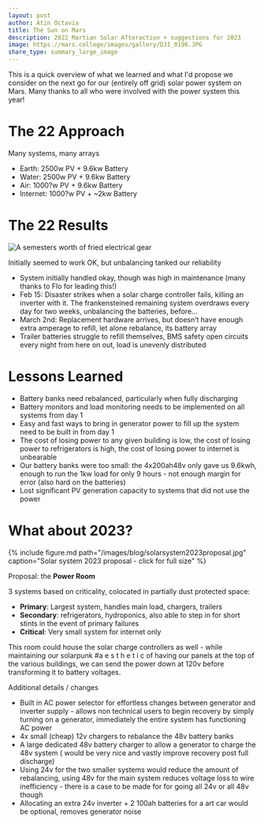 ```yaml
---
layout: post
author: Atin Octavia
title: The Sun on Mars
description: 2022 Martian Solar Afteraction + suggestions for 2023
image: https://mars.college/images/gallery/DJI_0196.JPG
share_type: summary_large_image
---
```


This is a quick overview of what we learned and what I'd propose we consider on the next go for our (entirely off grid) solar power system on Mars. Many thanks to all who were involved with the power system this year! 

# The 22 Approach

Many systems, many arrays

* Earth: 2500w PV + 9.6kw Battery
* Water: 2500w PV + 9.6kw Battery
* Air: 1000?w PV + 9.6kw Battery
* Internet: 1000?w PV + ~2kw Battery

# The 22 Results

![A semesters worth of fried electrical gear](/images/blog/solar_gear.jpg)

Initially seemed to work OK, but unbalancing tanked our reliability

* System initially handled okay, though was high in maintenance (many thanks to Flo for leading this!)
* Feb 15: Disaster strikes when a solar charge controller fails, killing an inverter with it. The frankensteined remaining system overdraws every day for two weeks, unbalancing the batteries, before…
* March 2nd: Replacement hardware arrives, but doesn’t have enough extra amperage to refill, let alone rebalance, its battery array
* Trailer batteries struggle to refill themselves, BMS safety open circuits every night from here on out, load is unevenly distributed

# Lessons Learned

* Battery banks need rebalanced, particularly when fully discharging 
* Battery monitors and load monitoring needs to be implemented on all systems from day 1
* Easy and fast ways to bring in generator power to fill up the system need to be built in from day 1
* The cost of losing power to any given building is low, the cost of losing power to refrigerators is high, the cost of losing power to internet is unbearable
* Our battery banks were too small: the 4x200ah48v only gave us 9.6kwh, enough to run the 1kw load for only 9 hours - not enough margin for error (also hard on the batteries)
* Lost significant PV generation capacity to systems that did not use the power

# What about 2023?


{% include figure.md path="/images/blog/solarsystem2023proposal.jpg" caption="Solar system 2023 proposal - click for full size" %}
 
Proposal: the **Power Room**

3 systems based on criticality, colocated in partially dust protected space:
* **Primary**: Largest system, handles main load, chargers, trailers
* **Secondary**: refrigerators, hydroponics, also able to step in for short stints in the event of primary failures 
* **Critical**: Very small system for internet only 

This room could house the solar charge controllers as well - while maintaining our solarpunk #a e s t h e t i c of having our panels at the top of the various buildings, we can send the power down at 120v before transforming it to battery voltages. 

Additional details / changes

* Built in AC power selector for effortless changes between generator and inverter supply -  allows non technical users to begin recovery by simply turning on a generator, immediately the entire system has functioning AC power
* 4x small (cheap) 12v chargers to rebalance the 48v battery banks
* A large dedicated 48v battery charger to allow a generator to charge the 48v system ( would be very nice and vastly improve recovery post full discharge)
* Using 24v for the two smaller systems would reduce the amount of rebalancing, using 48v for the main system reduces voltage loss to wire inefficiency - there is a case to be made for for going all 24v or all 48v though
* Allocating an extra 24v inverter + 2 100ah batteries for a art car would be optional, removes generator noise
